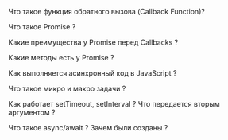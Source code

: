 Что такое функция обратного вызова (Callback Function)?

Что такое Promise ?

Какие преимущества у Promise перед Callbacks ?

Какие методы есть у Promise ?

Как выполняется асинхронный код в JavaScript ?

Что такое микро и макро задачи ?

Как работает setTimeout, setInterval ? Что передается вторым аргументом ?

Что такое async/await ? Зачем были созданы ?
